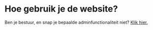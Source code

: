 # Hoe gebruik je de website?

Ben je bestuur, en snap je bepaalde adminfunctionaliteit niet? [Klik hier.](./gids/bestuur.md)